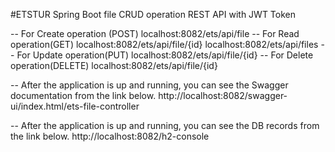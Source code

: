 #ETSTUR Spring Boot file CRUD operation REST API with JWT Token


-- For Create operation (POST)
localhost:8082/ets/api/file
-- For Read operation(GET)
localhost:8082/ets/api/file/{id}
localhost:8082/ets/api/files
-- For Update operation(PUT)
localhost:8082/ets/api/file/{id}
-- For Delete operation(DELETE)
localhost:8082/ets/api/file/{id}

-- After the application is up and running, you can see the Swagger documentation from the link below.
http://localhost:8082/swagger-ui/index.html/ets-file-controller

-- After the application is up and running, you can see the DB records from the link below.
http://localhost:8082/h2-console

